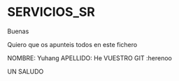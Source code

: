 # SERVICIOS_SR

Buenas 

Quiero que os apunteis todos en este fichero 

NOMBRE: Yuhang
APELLIDO: He
VUESTRO GIT :herenoo


UN SALUDO 



